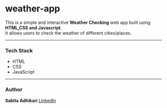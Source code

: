 # weather-app
This is a simple and interactive **Weather Checking** web app built using **HTML,CSS and Javascript**.
<br>
It allows users to check the weather of different cities/places.

---
### Tech Stack
<ul>
  <li>HTML</li>
  <li>CSS</li>
  <li>JavaScript</li>
</ul>

---
### Author
**Sabita Adhikari**
[LinkedIn](https://www.linkedin.com/in/sabita-adhikari-927665362/)

